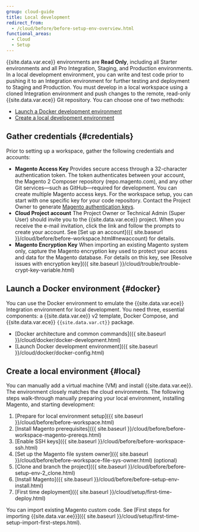 ```yaml
---
group: cloud-guide
title: Local development
redirect_from:
  - /cloud/before/before-setup-env-overview.html
functional_areas:
  - Cloud
  - Setup
---
```


{{site.data.var.ece}} environments are **Read Only**, including all Starter environments and all Pro Integration, Staging, and Production environments. In a local development environment, you can write and test code prior to pushing it to an Integration environment for further testing and deployment to Staging and Production. You must develop in a local workspace using a cloned Integration environment and push changes to the remote, read-only {{site.data.var.ece}} Git repository. You can choose one of two methods:

-  [Launch a Docker development environment](#docker)
-  [Create a local development environment](#local)

## Gather credentials {#credentials}

Prior to setting up a workspace, gather the following credentials and accounts:

-  **Magento Access Key**
    Provides secure access through a 32-character authentication token. The token authenticates between your account, the Magento 2 Composer repository (repo.magento.com), and any other Git services—such as GitHub—required for development. You can create multiple Magento access keys. For the workspace setup, you can start with one specific key for your code repository. Contact the Project Owner to generate [Magento authentication keys]({{site.baseurl}}/guides/v2.3/install-gde/prereq/connect-auth.html).
-  **Cloud Project account**
    The Project Owner or Technical Admin (Super User) should invite you to the {{site.data.var.ece}} project. When you receive the e-mail invitation, click the link and follow the prompts to create your account. See [Set up an account]({{ site.baseurl }}/cloud/before/before-workspace.html#newaccount) for details.
-  **Magento Encryption Key**
    When importing an existing Magento system only, capture the Magento encryption key used to protect your access and data for the Magento database. For details on this key, see [Resolve issues with encryption key]({{ site.baseurl }}/cloud/trouble/trouble-crypt-key-variable.html)

## Launch a Docker environment {#docker}

You can use the Docker environment to emulate the {{site.data.var.ece}} Integration environment for local development. You need three, essential components: a {{site.data.var.ee}} v2 template, Docker Compose, and {{site.data.var.ece}} `{{site.data.var.ct}}` package.

-  [Docker architecture and common commands]({{ site.baseurl }}/cloud/docker/docker-development.html)
-  [Launch Docker development environment]({{ site.baseurl }}/cloud/docker/docker-config.html)

## Create a local environment {#local}

You can manually add a virtual machine (VM) and install {{site.data.var.ee}}. The environment closely matches the cloud environments. The following steps walk-through manually preparing your local environment, installing Magento, and starting development:

1. [Prepare for local environment setup]({{ site.baseurl }}/cloud/before/before-workspace.html)
1. [Install Magento prerequisites]({{ site.baseurl }}/cloud/before/before-workspace-magento-prereqs.html)
1. [Enable SSH keys]({{ site.baseurl }}/cloud/before/before-workspace-ssh.html)
1. [Set up the Magento file system owner]({{ site.baseurl }}/cloud/before/before-workspace-file-sys-owner.html) (optional)
1. [Clone and branch the project]({{ site.baseurl }}/cloud/before/before-setup-env-2_clone.html)
1. [Install Magento]({{ site.baseurl }}/cloud/before/before-setup-env-install.html)
1. [First time deployment]({{ site.baseurl }}/cloud/setup/first-time-deploy.html)

You can import existing Magento custom code. See [First steps for importing {{site.data.var.ee}}]({{ site.baseurl }}/cloud/setup/first-time-setup-import-first-steps.html).